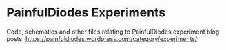 # PainfulDiodes Experiments
Code, schematics and other files relating to PainfulDiodes experiment blog posts: https://painfuldiodes.wordpress.com/category/experiments/
